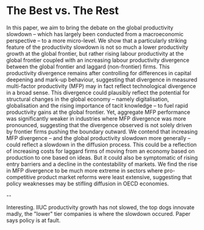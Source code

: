 # The Best vs. The Rest

In this paper, we aim to bring the debate on the global productivity slowdown – which has largely been
conducted from a macroeconomic perspective – to a more micro-level. We show that a particularly striking
feature of the productivity slowdown is not so much a lower productivity growth at the global frontier, but
rather rising labour productivity at the global frontier coupled with an increasing labour productivity divergence
between the global frontier and laggard (non-frontier) firms. This productivity divergence remains after
controlling for differences in capital deepening and mark-up behaviour, suggesting that divergence in measured
multi-factor productivity (MFP) may in fact reflect technological divergence in a broad sense. This divergence
could plausibly reflect the potential for structural changes in the global economy – namely digitalisation,
globalisation and the rising importance of tacit knowledge – to fuel rapid productivity gains at the global
frontier. Yet, aggregate MFP performance was significantly weaker in industries where MFP divergence was
more pronounced, suggesting that the divergence observed is not solely driven by frontier firms pushing the
boundary outward. We contend that increasing MFP divergence – and the global productivity slowdown more
generally – could reflect a slowdown in the diffusion process. This could be a reflection of increasing costs for
laggard firms of moving from an economy based on production to one based on ideas. But it could also be
symptomatic of rising entry barriers and a decline in the contestability of markets. We find the rise in MFP
divergence to be much more extreme in sectors where pro-competitive product market reforms were least
extensive, suggesting that policy weaknesses may be stifling diffusion in OECD economies.

--

Interesting. IIUC productivity growth has not slowed, the top dogs innovate madly, the "lower" tier companies is where the slowdown occured. Paper says policy is at fault. 
















